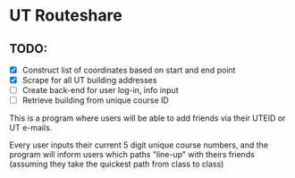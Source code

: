# UT Routeshare

## TODO:
- [x] Construct list of coordinates based on start and end point
- [x] Scrape for all UT building addresses
- [ ] Create back-end for user log-in, info input
- [ ] Retrieve building from unique course ID

This is a program where users will be able to add friends via their UTEID or UT e-mails.

Every user inputs their current 5 digit unique course numbers, and the program will inform
users which paths "line-up" with theirs friends (assuming they take the quickest path from
class to class)
